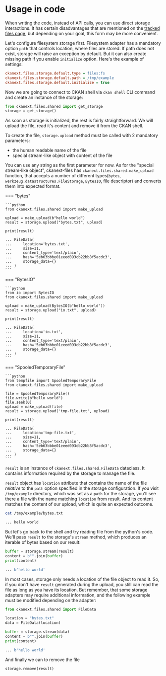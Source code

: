# Usage in code

When writing the code, instead of API calls, you can use direct storage
interactions. It has certain disadvantages that are mentioned on the [tracked
files page](../tracked-files), but depending on your goal, this form may be more
convenient.

Let's configure filesystem storage first. Filesystem adapter has a mandatory
option `path` that controls location, where files are stored. If path does not
exist, storage will raise an exception by default. But it can also create
missing path if you enable `initialize` option. Here's the example of
settings:

```ini
ckanext.files.storage.default.type = files:fs
ckanext.files.storage.default.path = /tmp/example
ckanext.files.storage.default.initialize = true
```

Now we are going to connect to CKAN shell via `ckan shell` CLI command and
create an instance of the storage:

```python
from ckanext.files.shared import get_storage
storage = get_storage()
```

As soon as storage is initialized, the rest is fairly straightforward. We will
upload the file, read it's content and remove it from the CKAN shell.

To create the file, `storage.upload` method must be called with 2 mandatory
parameters:

* the human readable name of the file
* special stream-like object with content of the file

You can use any string as the first parameter for now. As for the "special
stream-like object", ckanext-files has `ckanext.files.shared.make_upload`
function, that accepts a number of different types(`bytes`,
`werkzeug.datastructures.FileStorage`, `BytesIO`, file descriptor) and converts
them into expected format.

=== "bytes"

    ```python
    from ckanext.files.shared import make_upload

    upload = make_upload(b"hello world")
    result = storage.upload("bytes.txt", upload)

    print(result)

    ... FileData(
    ...     location='bytes.txt',
    ...     size=11,
    ...     content_type='text/plain',
    ...     hash='5eb63bbbe01eeed093cb22bb8f5acdc3',
    ...     storage_data={}
    ... )
    ```

=== "BytesIO"

    ```python
    from io import BytesIO
    from ckanext.files.shared import make_upload

    upload = make_upload(BytesIO(b"hello world"))
    result = storage.upload("io.txt", upload)

    print(result)

    ... FileData(
    ...     location='io.txt',
    ...     size=11,
    ...     content_type='text/plain',
    ...     hash='5eb63bbbe01eeed093cb22bb8f5acdc3',
    ...     storage_data={}
    ... )
    ```

=== "SpooledTemporaryFile"

    ```python
    from tempfile import SpooledTemporaryFile
    from ckanext.files.shared import make_upload

    file = SpooledTemporaryFile()
    file.write(b"hello world")
    file.seek(0)
    upload = make_upload(file)
    result = storage.upload('tmp-file.txt', upload)

    print(result)

    ... FileData(
    ...     location='tmp-file.txt',
    ...     size=11,
    ...     content_type='text/plain',
    ...     hash='5eb63bbbe01eeed093cb22bb8f5acdc3',
    ...     storage_data={}
    ... )
    ```


`result` is an instance of `ckanext.files.shared.FileData` dataclass. It
contains information required by the storage to manage the file.

`result` object has `location` attribute that contains the name of the file
*relative* to the `path` option specified in the storage configuration. If you
visit `/tmp/example` directory, which was set as a `path` for the storage,
you'll see there a file with the name matching `location` from result. And its
content matches the content of our upload, which is quite an expected outcome.

```sh
cat /tmp/example/bytes.txt

... hello world
```

But let's go back to the shell and try reading file from the python's
code. We'll pass `result` to the storage's `stream` method, which produces an
iterable of bytes based on our result:

```python
buffer = storage.stream(result)
content = b"".join(buffer)
print(content)

... b'hello world'
```

In most cases, storage only needs a location of the file object to read it. So,
if you don't have `result` generated during the upload, you still can read the
file as long as you have its location. But remember, that some storage adapters
may require additional information, and the following example must be modified
depending on the adapter:

```python
from ckanext.files.shared import FileData

location = "bytes.txt"
data = FileData(location)

buffer = storage.stream(data)
content = b"".join(buffer)
print(content)

... b'hello world'
```

And finally we can to remove the file

```python
storage.remove(result)
```
